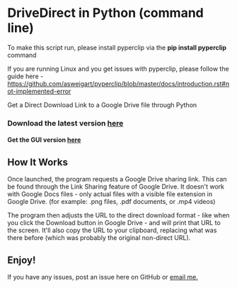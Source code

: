 # DriveDirect in Python (command line)
To make this script run, please install pyperclip via the **pip install pyperclip** command

If you are running Linux and you get issues with pyperclip, please follow the guide here - https://github.com/asweigart/pyperclip/blob/master/docs/introduction.rst#not-implemented-error

Get a Direct Download Link to a Google Drive file through Python

### Download the latest version [here](https://github.com/ThisIsNoahEvans/DriveDirect-CMD/releases/download/v1.2/DriveDirect-CMD_1.2.py)
#### Get the GUI version [here](https://github.com/ThisIsNoahEvans/DriveDirect-GUI)

## How It Works
Once launched, the program requests a Google Drive sharing link. This can be found through the Link Sharing feature of Google Drive. It doesn't work with Google Docs files - only actual files with a visible file extension in Google Drive. (for example: .png files, .pdf documents, or .mp4 videos)

The program then adjusts the URL to the direct download format - like when you click the Download button in Google Drive - and will print that URL to the screen. It'll also copy the URL to your clipboard, replacing what was there before (which was probably the original non-direct URL).

## Enjoy!
If you have any issues, post an issue here on GitHub or [email me.](mailto:programming@itsnoahevans.co.uk)

